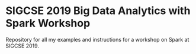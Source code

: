 # SIGCSE 2019 Big Data Analytics with Spark Workshop

Repository for all my examples and instructions for a workshop on Spark at SIGCSE 2019.
